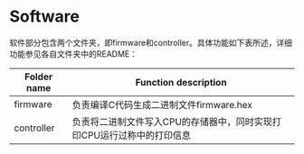 # Software
软件部分包含两个文件夹，即firmware和controller。具体功能如下表所述，详细功能参见各自文件夹中的README：

| Folder name | Function description |
|-------------|----------------------|
| firmware    | 负责编译C代码生成二进制文件firmware.hex|
| controller  | 负责将二进制文件写入CPU的存储器中，同时实现打印CPU运行过称中的打印信息 |
